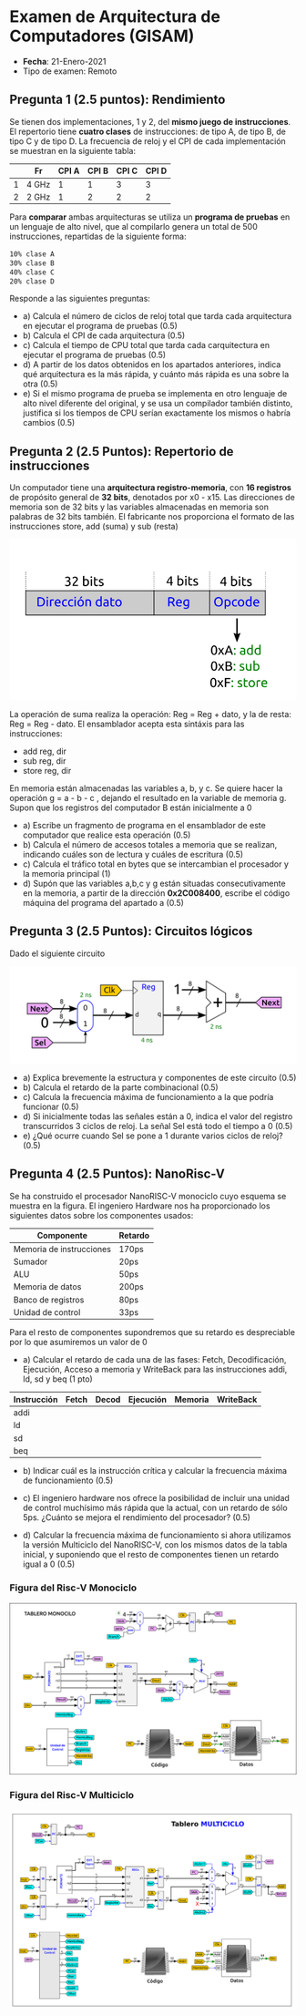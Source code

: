 # Examen de Arquitectura de Computadores (GISAM)
* **Fecha**: 21-Enero-2021
* Tipo de examen: Remoto


## Pregunta 1 (2.5 puntos): Rendimiento 

Se tienen dos implementaciones, 1 y 2, del **mismo juego de instrucciones**. El repertorio tiene **cuatro clases** de instrucciones: de tipo A, de tipo B, de tipo C y de tipo D. La frecuencia de reloj y el CPI de cada implementación se muestran en la siguiente tabla:

 |    | Fr     |   CPI A |  CPI B |  CPI C  |  CPI D |
 |----|--------|---------|--------|---------|--------|
 |  1 |  4 GHz |   1     |   1    |   3     |   3    |
 |  2 |  2 GHz |   1     |   2    |   2     |   2    |
 
	
Para **comparar** ambas arquitecturas se utiliza un **programa de pruebas** en un lenguaje de alto nivel, que al compilarlo genera un total de 500 instrucciones, repartidas de la siguiente forma:

    10% clase A
    30% clase B
    40% clase C
    20% clase D

Responde a las siguientes preguntas:

* a) Calcula el número de ciclos de reloj total que tarda cada arquitectura en ejecutar el programa de pruebas (0.5)
* b) Calcula el CPI de cada arquitectura (0.5)
* c) Calcula el tiempo de CPU total que tarda cada carquitectura en ejecutar el programa de pruebas (0.5)
* d) A partir de los datos obtenidos en los apartados anteriores, indica qué arquitectura es la más rápida, y cuánto más rápida es una sobre la otra (0.5)
* e) Si el mismo programa de prueba se implementa en otro lenguaje de alto nivel diferente del original, y se usa un compilador también distinto, justifica si los tiempos de CPU serían exactamente los mismos o habría cambios (0.5)

## Pregunta 2 (2.5 Puntos): Repertorio de instrucciones

Un computador tiene una **arquitectura registro-memoria**, con **16 registros** de propósito general de **32 bits**, denotados por x0 - x15. Las direcciones de memoria son de 32 bits y las variables almacenadas en memoria son palabras de 32 bits también. El fabricante nos proporciona el formato de las instrucciones store, add (suma) y sub (resta) 

![](P2.png)

La operación de suma realiza la operación: Reg = Reg + dato, y la de resta: Reg = Reg - dato. El ensamblador acepta esta sintáxis para las instrucciones:

* add reg, dir
* sub reg, dir
* store reg, dir

En memoria están almacenadas las variables a, b, y c. Se quiere hacer la operación g = a - b - c , dejando el resultado en la variable de memoria g. Supon que los registros del computador B están inicialmente a 0

* a) Escribe un fragmento de programa en el ensamblador de este computador que realice esta operación (0.5)
* b) Calcula el número de accesos totales a memoria que se realizan, indicando cuáles son de lectura y cuáles de escritura (0.5)
* c) Calcula el tráfico total en bytes que se intercambian el procesador y la memoria principal (1)
* d) Supón que las variables a,b,c y g están situadas consecutivamente en la memoria, a partir de la dirección **0x2C008400**, escribe el código máquina del programa del apartado a (0.5)

## Pregunta 3 (2.5 Puntos): Circuitos lógicos

Dado el siguiente circuito

![](P3.png)

* a) Explica brevemente la estructura y componentes de este circuito (0.5)
* b) Calcula el retardo de la parte combinacional (0.5)
* c) Calcula la frecuencia máxima de funcionamiento a la que podría funcionar (0.5)
* d) Si inicialmente todas las señales están a 0, indica el valor del registro transcurridos 3 ciclos de reloj. La señal Sel está todo el tiempo a 0 (0.5)
* e) ¿Qué ocurre cuando Sel se pone a 1 durante varios ciclos de reloj? (0.5)


## Pregunta 4 (2.5 Puntos): NanoRisc-V

Se ha construido el procesador NanoRISC-V monociclo cuyo esquema se muestra en la figura. El ingeniero Hardware nos ha proporcionado los siguientes datos sobre los componentes usados:

| Componente                | Retardo |
|---------------------------|---------|
|  Memoria de instrucciones | 170ps   |
|  Sumador                  | 20ps    |
|  ALU                      | 50ps    |
|  Memoria de datos         | 200ps   |
|  Banco de registros       | 80ps    | 
|  Unidad de control        | 33ps    |

Para el resto de componentes supondremos que su retardo es despreciable por lo que asumiremos un valor de 0

* a) Calcular el retardo de cada una de las fases: Fetch, Decodificación, Ejecución, Acceso a memoria y WriteBack para las instrucciones addi, ld, sd y beq (1 pto)

| Instrucción | Fetch | Decod | Ejecución | Memoria | WriteBack |
|-------------|-------|-------|-----------|---------|-----------|
| addi        |       |       |           |         |           |
| ld          |       |       |           |         |           |
| sd          |       |       |           |         |           |
| beq         |       |       |           |         |           |

* b) Indicar cuál es la instrucción crítica y calcular la frecuencia máxima de funcionamiento (0.5)

* c) El ingeniero hardware nos ofrece la posibilidad de incluir una unidad de control muchísimo más rápida que la actual, con un retardo de sólo 5ps. ¿Cuánto se mejora el rendimiento del procesador? (0.5)

* d) Calcular la frecuencia máxima de funcionamiento si ahora utilizamos la versión Multiciclo del NanoRISC-V, con los mismos datos de la tabla inicial, y suponiendo que el resto de componentes tienen un retardo igual a 0 (0.5)

### Figura del Risc-V Monociclo

![](P4-monociclo.png)

### Figura del Risc-V Multiciclo

![](P4-multiciclo.png)